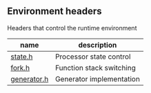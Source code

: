 <!---
This file is part of vermillion.

Vermillion is free software: you can redistribute it and/or modify it
under the terms of the GNU General Public License as published
by the Free Software Foundation, version 3.

Vermillion is distributed in the hope that it will be useful,
but WITHOUT ANY WARRANTY; without even the implied warranty of
MERCHANTABILITY or FITNESS FOR A PARTICULAR PURPOSE.
See the GNU General Public License for more details.

You should have received a copy of the GNU General Public License
along with vermillion. If not, see <https://www.gnu.org/licenses/>.
--->

## Environment headers

Headers that control the runtime environment

| name | description |
|------|-------------|
| [state.h](environ/state.md) | Processor state control |
| [fork.h](environ/fork.md) | Function stack switching |
| [generator.h](environ/generator.md) | Generator implementation |
